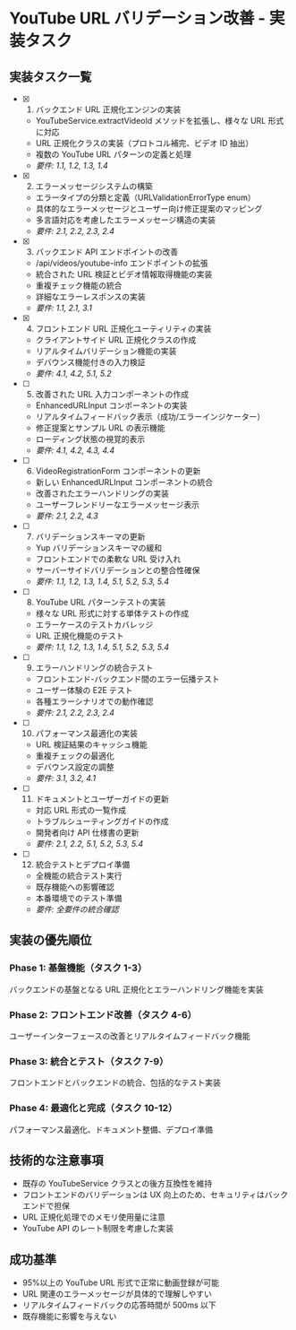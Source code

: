 # YouTube URL バリデーション改善 - 実装タスク

## 実装タスク一覧

- [x] 1. バックエンド URL 正規化エンジンの実装

  - YouTubeService.extractVideoId メソッドを拡張し、様々な URL 形式に対応
  - URL 正規化クラスの実装（プロトコル補完、ビデオ ID 抽出）
  - 複数の YouTube URL パターンの定義と処理
  - _要件: 1.1, 1.2, 1.3, 1.4_

- [x] 2. エラーメッセージシステムの構築

  - エラータイプの分類と定義（URLValidationErrorType enum）
  - 具体的なエラーメッセージとユーザー向け修正提案のマッピング
  - 多言語対応を考慮したエラーメッセージ構造の実装
  - _要件: 2.1, 2.2, 2.3, 2.4_

- [x] 3. バックエンド API エンドポイントの改善

  - /api/videos/youtube-info エンドポイントの拡張
  - 統合された URL 検証とビデオ情報取得機能の実装
  - 重複チェック機能の統合
  - 詳細なエラーレスポンスの実装
  - _要件: 1.1, 2.1, 3.1_

- [x] 4. フロントエンド URL 正規化ユーティリティの実装

  - クライアントサイド URL 正規化クラスの作成
  - リアルタイムバリデーション機能の実装
  - デバウンス機能付きの入力検証
  - _要件: 4.1, 4.2, 5.1, 5.2_

- [ ] 5. 改善された URL 入力コンポーネントの作成

  - EnhancedURLInput コンポーネントの実装
  - リアルタイムフィードバック表示（成功/エラーインジケーター）
  - 修正提案とサンプル URL の表示機能
  - ローディング状態の視覚的表示
  - _要件: 4.1, 4.2, 4.3, 4.4_

- [ ] 6. VideoRegistrationForm コンポーネントの更新

  - 新しい EnhancedURLInput コンポーネントの統合
  - 改善されたエラーハンドリングの実装
  - ユーザーフレンドリーなエラーメッセージ表示
  - _要件: 2.1, 2.2, 4.3_

- [ ] 7. バリデーションスキーマの更新

  - Yup バリデーションスキーマの緩和
  - フロントエンドでの柔軟な URL 受け入れ
  - サーバーサイドバリデーションとの整合性確保
  - _要件: 1.1, 1.2, 1.3, 1.4, 5.1, 5.2, 5.3, 5.4_

- [ ] 8. YouTube URL パターンテストの実装

  - 様々な URL 形式に対する単体テストの作成
  - エラーケースのテストカバレッジ
  - URL 正規化機能のテスト
  - _要件: 1.1, 1.2, 1.3, 1.4, 5.1, 5.2, 5.3, 5.4_

- [ ] 9. エラーハンドリングの統合テスト

  - フロントエンド-バックエンド間のエラー伝播テスト
  - ユーザー体験の E2E テスト
  - 各種エラーシナリオでの動作確認
  - _要件: 2.1, 2.2, 2.3, 2.4_

- [ ] 10. パフォーマンス最適化の実装

  - URL 検証結果のキャッシュ機能
  - 重複チェックの最適化
  - デバウンス設定の調整
  - _要件: 3.1, 3.2, 4.1_

- [ ] 11. ドキュメントとユーザーガイドの更新

  - 対応 URL 形式の一覧作成
  - トラブルシューティングガイドの作成
  - 開発者向け API 仕様書の更新
  - _要件: 2.1, 2.2, 5.1, 5.2, 5.3, 5.4_

- [ ] 12. 統合テストとデプロイ準備
  - 全機能の統合テスト実行
  - 既存機能への影響確認
  - 本番環境でのテスト準備
  - _要件: 全要件の統合確認_

## 実装の優先順位

### Phase 1: 基盤機能（タスク 1-3）

バックエンドの基盤となる URL 正規化とエラーハンドリング機能を実装

### Phase 2: フロントエンド改善（タスク 4-6）

ユーザーインターフェースの改善とリアルタイムフィードバック機能

### Phase 3: 統合とテスト（タスク 7-9）

フロントエンドとバックエンドの統合、包括的なテスト実装

### Phase 4: 最適化と完成（タスク 10-12）

パフォーマンス最適化、ドキュメント整備、デプロイ準備

## 技術的な注意事項

- 既存の YouTubeService クラスとの後方互換性を維持
- フロントエンドのバリデーションは UX 向上のため、セキュリティはバックエンドで担保
- URL 正規化処理でのメモリ使用量に注意
- YouTube API のレート制限を考慮した実装

## 成功基準

- 95%以上の YouTube URL 形式で正常に動画登録が可能
- URL 関連のエラーメッセージが具体的で理解しやすい
- リアルタイムフィードバックの応答時間が 500ms 以下
- 既存機能に影響を与えない
